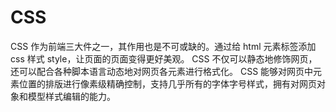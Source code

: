 # CSS

CSS 作为前端三大件之一，其作用也是不可或缺的。通过给 html 元素标签添加 css 样式 style，让页面的页面变得更好美观。
CSS 不仅可以静态地修饰网页，还可以配合各种脚本语言动态地对网页各元素进行格式化。
CSS 能够对网页中元素位置的排版进行像素级精确控制，支持几乎所有的字体字号样式，拥有对网页对象和模型样式编辑的能力。
